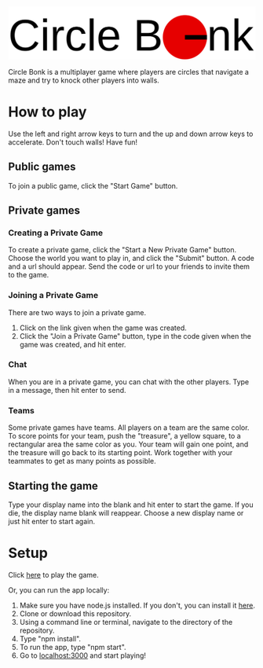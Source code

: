 ![Circle Bonk](./logo.svg)

Circle Bonk is a multiplayer game where players are circles that navigate a
maze and try to knock other players into walls.

# How to play

Use the left and right arrow keys to turn and the up and down arrow keys to accelerate.
Don't touch walls!
Have fun!

## Public games

To join a public game, click the "Start Game" button.

## Private games

### Creating a Private Game

To create a private game, click the "Start a New Private Game" button.
Choose the world you want to play in, and click the "Submit" button.
A code and a url should appear.
Send the code or url to your friends to invite them to the game.

### Joining a Private Game

There are two ways to join a private game.
1. Click on the link given when the game was created.
2. Click the "Join a Private Game" button,
type in the code given when the game was created, and hit enter.

### Chat

When you are in a private game, you can chat with the other players.
Type in a message, then hit enter to send.

### Teams

Some private games have teams. All players on a team are the same color.
To score points for your team, push the "treasure", a yellow square,
to a rectangular area the same color as you.
Your team will gain one point, and the treasure will go back to its starting point.
Work together with your teammates to get as many points as possible.

## Starting the game

Type your display name into the blank and hit enter to start the game.
If you die, the display name blank will reappear.
Choose a new display name or just hit enter to start again.

# Setup

Click [here](https://circle-bonk.onrender.com) to play the game.

Or, you can run the app locally:
1. Make sure you have node.js installed.
If you don't, you can install it [here](https://nodejs.org).
1. Clone or download this repository.
2. Using a command line or terminal, navigate to the directory of the repository.
3. Type "npm install".
4. To run the app, type "npm start".
5. Go to [localhost:3000](http://localhost:3000) and start playing!